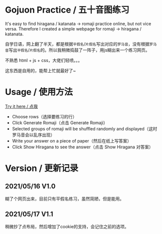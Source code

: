 # Gojuon Practice / 五十音图练习

It's easy to find hiragana / katanata -> romaji practice online, but not vice versa. Therefore I created a simple webpage for romaji -> hiragana / katanata.

自学日语，网上翻了半天，都是根据`平假名`/`片假名`写出对应的`罗马音`，没有根据`罗马音`写出`平假名`/`片假名`的。所以我稍微捣鼓了一阵子，用js糊出来一个练习网页。

不熟悉 html + js + css，大佬们轻喷。。。

这东西是自用的，能帮上忙就最好了~

# Usage / 使用方法

[Try it here / 点我](https://oscarcx.com/gojuon-practice/)

* Choose rows（选择要练习的行）
* Click Generate Romaji（点击 Generate Romaji）
* Selected groups of romaji will be shuffled randomly and displayed（这时罗马音会以乱序出现）
* Write your answer on a piece of paper（然后在纸上写答案）
* Click Show Hiragana to see the answer（点击 Show Hiragana 对答案）

# Version / 更新记录

## 2021/05/16 V1.0

糊了个网页出来，目前只有平假名练习，虽然简陋，但是能用。

## 2021/05/17 V1.1

稍微抄了点布局，然后增加了cookie的支持，会记住之前的选项。